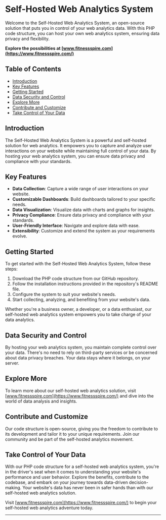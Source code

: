 # Self-Hosted Web Analytics System

Welcome to the Self-Hosted Web Analytics System, an open-source solution that puts you in control of your web analytics data. With this PHP code structure, you can host your own web analytics system, ensuring data privacy and flexibility.

**Explore the possibilities at [www.fitnessspire.com](https://www.fitnessspire.com/)**

## Table of Contents
- [Introduction](#introduction)
- [Key Features](#key-features)
- [Getting Started](#getting-started)
- [Data Security and Control](#data-security-and-control)
- [Explore More](#explore-more)
- [Contribute and Customize](#contribute-and-customize)
- [Take Control of Your Data](#take-control-of-your-data)

## Introduction

The Self-Hosted Web Analytics System is a powerful and self-hosted solution for web analytics. It empowers you to capture and analyze user interactions on your website while maintaining full control of your data. By hosting your web analytics system, you can ensure data privacy and compliance with your standards.

## Key Features

- **Data Collection**: Capture a wide range of user interactions on your website.
- **Customizable Dashboards**: Build dashboards tailored to your specific needs.
- **Data Visualization**: Visualize data with charts and graphs for insights.
- **Privacy Compliance**: Ensure data privacy and compliance with your standards.
- **User-Friendly Interface**: Navigate and explore data with ease.
- **Extensibility**: Customize and extend the system as your requirements evolve.

## Getting Started

To get started with the Self-Hosted Web Analytics System, follow these steps:

1. Download the PHP code structure from our GitHub repository.
2. Follow the installation instructions provided in the repository's README file.
3. Configure the system to suit your website's needs.
4. Start collecting, analyzing, and benefiting from your website's data.

Whether you're a business owner, a developer, or a data enthusiast, our self-hosted web analytics system empowers you to take charge of your data analytics.

## Data Security and Control

By hosting your web analytics system, you maintain complete control over your data. There's no need to rely on third-party services or be concerned about data privacy breaches. Your data stays where it belongs, on your server.

## Explore More

To learn more about our self-hosted web analytics solution, visit [www.fitnessspire.com](https://www.fitnessspire.com/) and dive into the world of data analysis and insights.

## Contribute and Customize

Our code structure is open-source, giving you the freedom to contribute to its development and tailor it to your unique requirements. Join our community and be part of the self-hosted analytics movement.

## Take Control of Your Data

With our PHP code structure for a self-hosted web analytics system, you're in the driver's seat when it comes to understanding your website's performance and user behavior. Explore the benefits, contribute to the codebase, and embark on your journey towards data-driven decision-making. Your website's data has never been in safer hands than with our self-hosted web analytics solution.

Visit [www.fitnessspire.com](https://www.fitnessspire.com/) to begin your self-hosted web analytics adventure today.

---


